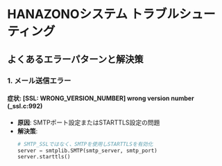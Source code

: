 # HANAZONOシステム トラブルシューティング

## よくあるエラーパターンと解決策

### 1. メール送信エラー

#### 症状: [SSL: WRONG_VERSION_NUMBER] wrong version number (_ssl.c:992)
- **原因**: SMTPポート設定またはSTARTTLS設定の問題
- **解決策**:
  ```python
  # SMTP_SSLではなく、SMTPを使用しSTARTTLSを有効化
  server = smtplib.SMTP(smtp_server, smtp_port)
  server.starttls()
